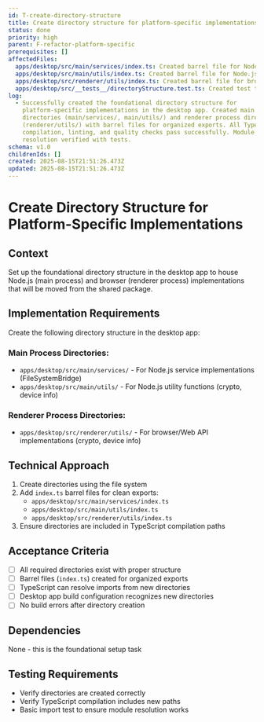```yaml
---
id: T-create-directory-structure
title: Create directory structure for platform-specific implementations
status: done
priority: high
parent: F-refactor-platform-specific
prerequisites: []
affectedFiles:
  apps/desktop/src/main/services/index.ts: Created barrel file for Node.js/Electron main process service implementations
  apps/desktop/src/main/utils/index.ts: Created barrel file for Node.js/Electron main process utility functions
  apps/desktop/src/renderer/utils/index.ts: Created barrel file for browser/Electron renderer process utility functions
  apps/desktop/src/__tests__/directoryStructure.test.ts: Created test to verify module resolution and directory structure
log:
  - Successfully created the foundational directory structure for
    platform-specific implementations in the desktop app. Created main process
    directories (main/services/, main/utils/) and renderer process directory
    (renderer/utils/) with barrel files for organized exports. All TypeScript
    compilation, linting, and quality checks pass successfully. Module
    resolution verified with tests.
schema: v1.0
childrenIds: []
created: 2025-08-15T21:51:26.473Z
updated: 2025-08-15T21:51:26.473Z
---
```


# Create Directory Structure for Platform-Specific Implementations

## Context

Set up the foundational directory structure in the desktop app to house Node.js (main process) and browser (renderer process) implementations that will be moved from the shared package.

## Implementation Requirements

Create the following directory structure in the desktop app:

### Main Process Directories:

- `apps/desktop/src/main/services/` - For Node.js service implementations (FileSystemBridge)
- `apps/desktop/src/main/utils/` - For Node.js utility functions (crypto, device info)

### Renderer Process Directories:

- `apps/desktop/src/renderer/utils/` - For browser/Web API implementations (crypto, device info)

## Technical Approach

1. Create directories using the file system
2. Add `index.ts` barrel files for clean exports:
   - `apps/desktop/src/main/services/index.ts`
   - `apps/desktop/src/main/utils/index.ts`
   - `apps/desktop/src/renderer/utils/index.ts`
3. Ensure directories are included in TypeScript compilation paths

## Acceptance Criteria

- [ ] All required directories exist with proper structure
- [ ] Barrel files (`index.ts`) created for organized exports
- [ ] TypeScript can resolve imports from new directories
- [ ] Desktop app build configuration recognizes new directories
- [ ] No build errors after directory creation

## Dependencies

None - this is the foundational setup task

## Testing Requirements

- Verify directories are created correctly
- Verify TypeScript compilation includes new paths
- Basic import test to ensure module resolution works
